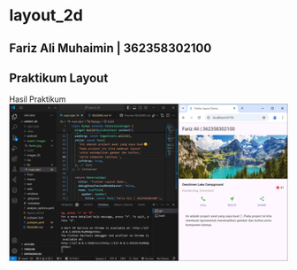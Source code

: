 # layout_2d
## Fariz Ali Muhaimin | 362358302100
## Praktikum Layout

Hasil Praktikum 
![Screenshot layout_2d](images_SS/01.png)